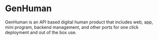 # GenHuman
GenHuman is an API based digital human product that includes web, app, mini program, backend management, and other ports for one click deployment and out of the box use.
